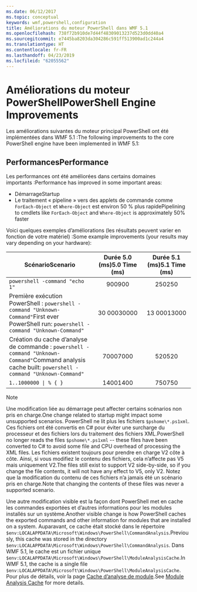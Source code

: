 ```yaml
---
ms.date: 06/12/2017
ms.topic: conceptual
keywords: wmf,powershell,configuration
title: Améliorations du moteur PowerShell dans WMF 5.1
ms.openlocfilehash: 738f72b910de7d44f48309013237d523d0dd40a4
ms.sourcegitcommit: e7445ba8203da304286c591ff513900ad1c244a4
ms.translationtype: HT
ms.contentlocale: fr-FR
ms.lasthandoff: 04/23/2019
ms.locfileid: "62055562"
---
```

# <a name="powershell-engine-improvements"></a><span data-ttu-id="09a14-103">Améliorations du moteur PowerShell</span><span class="sxs-lookup"><span data-stu-id="09a14-103">PowerShell Engine Improvements</span></span>

<span data-ttu-id="09a14-104">Les améliorations suivantes du moteur principal PowerShell ont été implémentées dans WMF 5.1 :</span><span class="sxs-lookup"><span data-stu-id="09a14-104">The following improvements to the core PowerShell engine have been implemented in WMF 5.1:</span></span>

## <a name="performance"></a><span data-ttu-id="09a14-105">Performances</span><span class="sxs-lookup"><span data-stu-id="09a14-105">Performance</span></span>

<span data-ttu-id="09a14-106">Les performances ont été améliorées dans certains domaines importants :</span><span class="sxs-lookup"><span data-stu-id="09a14-106">Performance has improved in some important areas:</span></span>

- <span data-ttu-id="09a14-107">Démarrage</span><span class="sxs-lookup"><span data-stu-id="09a14-107">Startup</span></span>
- <span data-ttu-id="09a14-108">Le traitement « pipeline » vers des applets de commande comme `ForEach-Object` et `Where-Object` est environ 50 % plus rapide</span><span class="sxs-lookup"><span data-stu-id="09a14-108">Pipelining to cmdlets like `ForEach-Object` and `Where-Object` is approximately 50% faster</span></span>

<span data-ttu-id="09a14-109">Voici quelques exemples d’améliorations (les résultats peuvent varier en fonction de votre matériel) :</span><span class="sxs-lookup"><span data-stu-id="09a14-109">Some example improvements (your results may vary depending on your hardware):</span></span>

| <span data-ttu-id="09a14-110">Scénario</span><span class="sxs-lookup"><span data-stu-id="09a14-110">Scenario</span></span> | <span data-ttu-id="09a14-111">Durée 5.0 (ms)</span><span class="sxs-lookup"><span data-stu-id="09a14-111">5.0 Time (ms)</span></span> | <span data-ttu-id="09a14-112">Durée 5.1 (ms)</span><span class="sxs-lookup"><span data-stu-id="09a14-112">5.1 Time (ms)</span></span> |
| -------- | :---------------: | :---------------: |
| `powershell -command "echo 1"` | <span data-ttu-id="09a14-113">900</span><span class="sxs-lookup"><span data-stu-id="09a14-113">900</span></span> | <span data-ttu-id="09a14-114">250</span><span class="sxs-lookup"><span data-stu-id="09a14-114">250</span></span> |
| <span data-ttu-id="09a14-115">Première exécution PowerShell : `powershell -command "Unknown-Command"`</span><span class="sxs-lookup"><span data-stu-id="09a14-115">First ever PowerShell run: `powershell -command "Unknown-Command"`</span></span> | <span data-ttu-id="09a14-116">30 000</span><span class="sxs-lookup"><span data-stu-id="09a14-116">30000</span></span> | <span data-ttu-id="09a14-117">13 000</span><span class="sxs-lookup"><span data-stu-id="09a14-117">13000</span></span> |
| <span data-ttu-id="09a14-118">Création du cache d’analyse de commande : `powershell -command "Unknown-Command"`</span><span class="sxs-lookup"><span data-stu-id="09a14-118">Command analysis cache built: `powershell -command "Unknown-Command"`</span></span> | <span data-ttu-id="09a14-119">7000</span><span class="sxs-lookup"><span data-stu-id="09a14-119">7000</span></span> | <span data-ttu-id="09a14-120">520</span><span class="sxs-lookup"><span data-stu-id="09a14-120">520</span></span> |
| <code>1..1000000 &#124; % { }</code> | <span data-ttu-id="09a14-121">1400</span><span class="sxs-lookup"><span data-stu-id="09a14-121">1400</span></span> | <span data-ttu-id="09a14-122">750</span><span class="sxs-lookup"><span data-stu-id="09a14-122">750</span></span> |

> [!Note]
> <span data-ttu-id="09a14-123">Une modification liée au démarrage peut affecter certains scénarios non pris en charge.</span><span class="sxs-lookup"><span data-stu-id="09a14-123">One change related to startup might impact some unsupported scenarios.</span></span>
> <span data-ttu-id="09a14-124">PowerShell ne lit plus les fichiers `$pshome\*.ps1xml`. Ces fichiers ont été convertis en C# pour éviter une surcharge du processeur et des fichiers lors du traitement des fichiers XML.</span><span class="sxs-lookup"><span data-stu-id="09a14-124">PowerShell no longer reads the files `$pshome\*.ps1xml` -- these files have been converted to C# to avoid some file and CPU overhead of processing the XML files.</span></span>
> <span data-ttu-id="09a14-125">Les fichiers existent toujours pour prendre en charge V2 côte à côte. Ainsi, si vous modifiez le contenu des fichiers, cela n’affecte pas V5 mais uniquement V2.</span><span class="sxs-lookup"><span data-stu-id="09a14-125">The files still exist to support V2 side-by-side, so if you change the file contents, it will not have any effect to V5, only V2.</span></span>
> <span data-ttu-id="09a14-126">Notez que la modification du contenu de ces fichiers n’a jamais été un scénario pris en charge.</span><span class="sxs-lookup"><span data-stu-id="09a14-126">Note that changing the contents of these files was never a supported scenario.</span></span>

<span data-ttu-id="09a14-127">Une autre modification visible est la façon dont PowerShell met en cache les commandes exportées et d’autres informations pour les modules installés sur un système.</span><span class="sxs-lookup"><span data-stu-id="09a14-127">Another visible change is how PowerShell caches the exported commands and other information for modules that are installed on a system.</span></span>
<span data-ttu-id="09a14-128">Auparavant, ce cache était stocké dans le répertoire `$env:LOCALAPPDATA\Microsoft\Windows\PowerShell\CommandAnalysis`.</span><span class="sxs-lookup"><span data-stu-id="09a14-128">Previously, this cache was stored in the directory `$env:LOCALAPPDATA\Microsoft\Windows\PowerShell\CommandAnalysis`.</span></span>
<span data-ttu-id="09a14-129">Dans WMF 5.1, le cache est un fichier unique `$env:LOCALAPPDATA\Microsoft\Windows\PowerShell\ModuleAnalysisCache`.</span><span class="sxs-lookup"><span data-stu-id="09a14-129">In WMF 5.1, the cache is a single file `$env:LOCALAPPDATA\Microsoft\Windows\PowerShell\ModuleAnalysisCache`.</span></span>
<span data-ttu-id="09a14-130">Pour plus de détails, voir la page [Cache d’analyse de module](scenarios-features.md#module-analysis-cache).</span><span class="sxs-lookup"><span data-stu-id="09a14-130">See [Module Analysis Cache](scenarios-features.md#module-analysis-cache) for more details.</span></span>